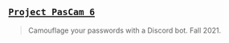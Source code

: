 ## [`Project PasCam 6`](http://lxrbckl.com/Project-PasCam-6)
> Camouflage your passwords with a Discord bot. Fall 2021.
